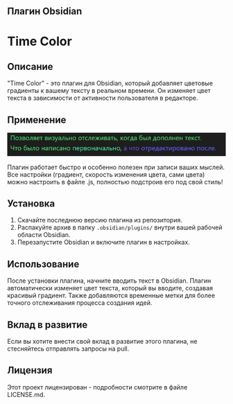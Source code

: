 ## Плагин Obsidian
# Time Color

## Описание

"Time Color" - это плагин для Obsidian, который добавляет цветовые градиенты к вашему тексту в реальном времени. Он изменяет цвет текста в зависимости от активности пользователя в редакторе.

## Применение

![img](./TEST_COLOR.jpg)

Плагин работает быстро и особенно полезен при записи ваших мыслей. Все настройки (градиент, скорость изменения цвета, сами цвета) можно настроить в файле .js, полностью подстроив его под свой стиль!

## Установка

1. Скачайте последнюю версию плагина из репозитория.
2. Распакуйте архив в папку `.obsidian/plugins/` внутри вашей рабочей области Obsidian.
3. Перезапустите Obsidian и включите плагин в настройках.

## Использование

После установки плагина, начните вводить текст в Obsidian. Плагин автоматически изменяет цвет текста, который вы вводите, создавая красивый градиент. Также добавляются временные метки для более точного отслеживания процесса создания идей.

## Вклад в развитие

Если вы хотите внести свой вклад в развитие этого плагина, не стесняйтесь отправлять запросы на pull.

## Лицензия

Этот проект лицензирован - подробности смотрите в файле LICENSE.md.
